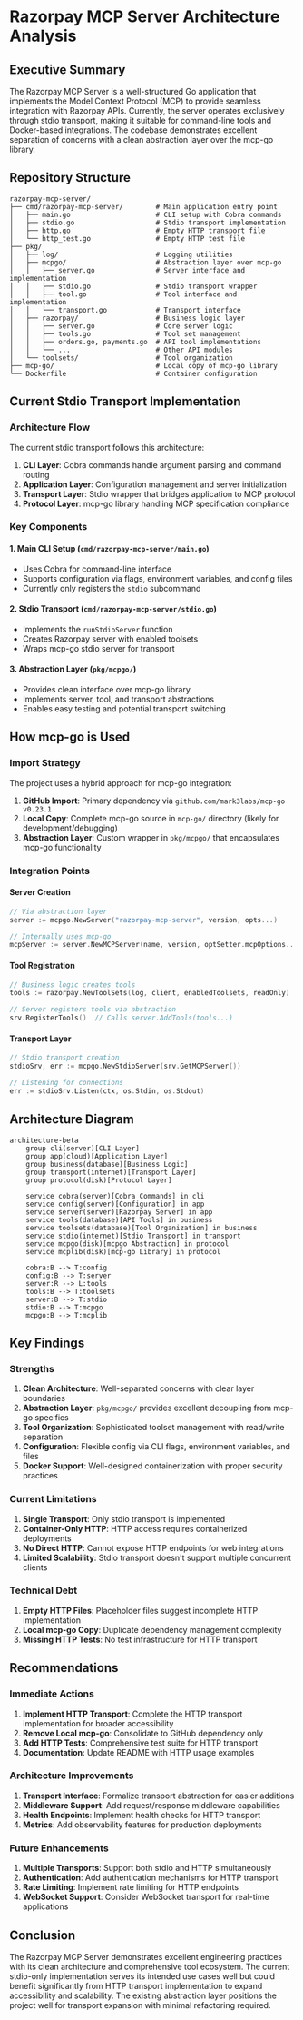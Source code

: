 # Razorpay MCP Server Architecture Analysis

## Executive Summary

The Razorpay MCP Server is a well-structured Go application that implements the Model Context Protocol (MCP) to provide seamless integration with Razorpay APIs. Currently, the server operates exclusively through stdio transport, making it suitable for command-line tools and Docker-based integrations. The codebase demonstrates excellent separation of concerns with a clean abstraction layer over the mcp-go library.

## Repository Structure

```
razorpay-mcp-server/
├── cmd/razorpay-mcp-server/        # Main application entry point
│   ├── main.go                     # CLI setup with Cobra commands
│   ├── stdio.go                    # Stdio transport implementation
│   ├── http.go                     # Empty HTTP transport file
│   └── http_test.go                # Empty HTTP test file
├── pkg/
│   ├── log/                        # Logging utilities
│   ├── mcpgo/                      # Abstraction layer over mcp-go
│   │   ├── server.go               # Server interface and implementation
│   │   ├── stdio.go                # Stdio transport wrapper
│   │   ├── tool.go                 # Tool interface and implementation
│   │   └── transport.go            # Transport interface
│   ├── razorpay/                   # Business logic layer
│   │   ├── server.go               # Core server logic
│   │   ├── tools.go                # Tool set management
│   │   ├── orders.go, payments.go  # API tool implementations
│   │   └── ...                     # Other API modules
│   └── toolsets/                   # Tool organization
├── mcp-go/                         # Local copy of mcp-go library
└── Dockerfile                      # Container configuration
```

## Current Stdio Transport Implementation

### Architecture Flow

The current stdio transport follows this architecture:

1. **CLI Layer**: Cobra commands handle argument parsing and command routing
2. **Application Layer**: Configuration management and server initialization
3. **Transport Layer**: Stdio wrapper that bridges application to MCP protocol
4. **Protocol Layer**: mcp-go library handling MCP specification compliance

### Key Components

#### 1. Main CLI Setup (`cmd/razorpay-mcp-server/main.go`)
- Uses Cobra for command-line interface
- Supports configuration via flags, environment variables, and config files
- Currently only registers the `stdio` subcommand

#### 2. Stdio Transport (`cmd/razorpay-mcp-server/stdio.go`)
- Implements the `runStdioServer` function
- Creates Razorpay server with enabled toolsets
- Wraps mcp-go stdio server for transport

#### 3. Abstraction Layer (`pkg/mcpgo/`)
- Provides clean interface over mcp-go library
- Implements server, tool, and transport abstractions
- Enables easy testing and potential transport switching

## How mcp-go is Used

### Import Strategy
The project uses a hybrid approach for mcp-go integration:

1. **GitHub Import**: Primary dependency via `github.com/mark3labs/mcp-go v0.23.1`
2. **Local Copy**: Complete mcp-go source in `mcp-go/` directory (likely for development/debugging)
3. **Abstraction Layer**: Custom wrapper in `pkg/mcpgo/` that encapsulates mcp-go functionality

### Integration Points

#### Server Creation
```go
// Via abstraction layer
server := mcpgo.NewServer("razorpay-mcp-server", version, opts...)

// Internally uses mcp-go
mcpServer := server.NewMCPServer(name, version, optSetter.mcpOptions...)
```

#### Tool Registration
```go
// Business logic creates tools
tools := razorpay.NewToolSets(log, client, enabledToolsets, readOnly)

// Server registers tools via abstraction
srv.RegisterTools()  // Calls server.AddTools(tools...)
```

#### Transport Layer
```go
// Stdio transport creation
stdioSrv, err := mcpgo.NewStdioServer(srv.GetMCPServer())

// Listening for connections
err := stdioSrv.Listen(ctx, os.Stdin, os.Stdout)
```

## Architecture Diagram

```mermaid
architecture-beta
    group cli(server)[CLI Layer]
    group app(cloud)[Application Layer] 
    group business(database)[Business Logic]
    group transport(internet)[Transport Layer]
    group protocol(disk)[Protocol Layer]

    service cobra(server)[Cobra Commands] in cli
    service config(server)[Configuration] in app
    service server(server)[Razorpay Server] in app
    service tools(database)[API Tools] in business
    service toolsets(database)[Tool Organization] in business
    service stdio(internet)[Stdio Transport] in transport
    service mcpgo(disk)[mcpgo Abstraction] in protocol
    service mcplib(disk)[mcp-go Library] in protocol

    cobra:B --> T:config
    config:B --> T:server
    server:R --> L:tools
    tools:B --> T:toolsets
    server:B --> T:stdio
    stdio:B --> T:mcpgo
    mcpgo:B --> T:mcplib
```

## Key Findings

### Strengths
1. **Clean Architecture**: Well-separated concerns with clear layer boundaries
2. **Abstraction Layer**: `pkg/mcpgo/` provides excellent decoupling from mcp-go specifics
3. **Tool Organization**: Sophisticated toolset management with read/write separation
4. **Configuration**: Flexible config via CLI flags, environment variables, and files
5. **Docker Support**: Well-designed containerization with proper security practices

### Current Limitations
1. **Single Transport**: Only stdio transport is implemented
2. **Container-Only HTTP**: HTTP access requires containerized deployments
3. **No Direct HTTP**: Cannot expose HTTP endpoints for web integrations
4. **Limited Scalability**: Stdio transport doesn't support multiple concurrent clients

### Technical Debt
1. **Empty HTTP Files**: Placeholder files suggest incomplete HTTP implementation
2. **Local mcp-go Copy**: Duplicate dependency management complexity
3. **Missing HTTP Tests**: No test infrastructure for HTTP transport

## Recommendations

### Immediate Actions
1. **Implement HTTP Transport**: Complete the HTTP transport implementation for broader accessibility
2. **Remove Local mcp-go**: Consolidate to GitHub dependency only
3. **Add HTTP Tests**: Comprehensive test suite for HTTP transport
4. **Documentation**: Update README with HTTP usage examples

### Architecture Improvements
1. **Transport Interface**: Formalize transport abstraction for easier additions
2. **Middleware Support**: Add request/response middleware capabilities
3. **Health Endpoints**: Implement health checks for HTTP transport
4. **Metrics**: Add observability features for production deployments

### Future Enhancements
1. **Multiple Transports**: Support both stdio and HTTP simultaneously
2. **Authentication**: Add authentication mechanisms for HTTP transport
3. **Rate Limiting**: Implement rate limiting for HTTP endpoints
4. **WebSocket Support**: Consider WebSocket transport for real-time applications

## Conclusion

The Razorpay MCP Server demonstrates excellent engineering practices with its clean architecture and comprehensive tool ecosystem. The current stdio-only implementation serves its intended use cases well but could benefit significantly from HTTP transport implementation to expand accessibility and scalability. The existing abstraction layer positions the project well for transport expansion with minimal refactoring required.
